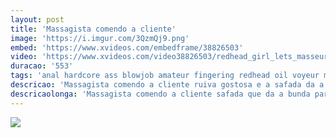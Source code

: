 ```yaml
---
layout: post
title: 'Massagista comendo a cliente'
image: 'https://i.imgur.com/3QzmQj9.png'
embed: 'https://www.xvideos.com/embedframe/38826503'
video: 'https://www.xvideos.com/video38826503/redhead_girl_lets_masseur_to_fuck_her_ass'
duracao: '553'
tags: 'anal hardcore ass blowjob amateur fingering redhead oil voyeur massage reality europe hd hidden-cam czechav'
descricao: 'Massagista comendo a cliente ruiva gostosa e a safada da a bunda para ele sem hesitar cheia de tesão pelo massageador.'
descricaolonga: 'Massagista comendo a cliente safada que da a bunda para o massageador. Essa gostosa deixa o massageador fuder a bunda dela sem dó.'
---
```

<a href="{{ page.url | prepend: site.baseurl | prepend: site.url }}"><img src="{{ page.image }}" /></a>
